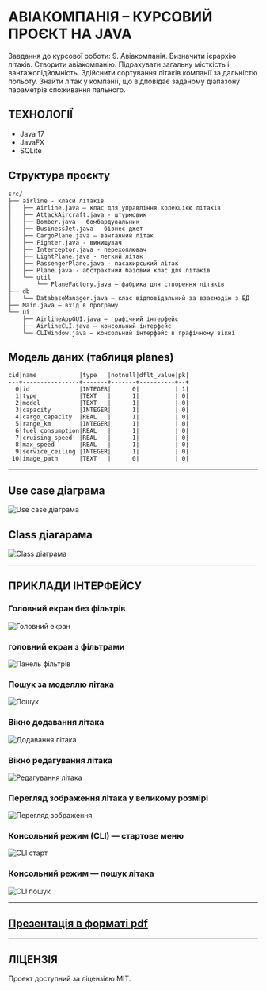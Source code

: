 # АВІАКОМПАНІЯ – КУРСОВИЙ ПРОЄКТ НА JAVA

Завдання до курсової роботи:
9. Авіакомпанія. Визначити ієрархію літаків. Створити авіакомпанію. Підрахувати  загальну місткість і вантажопідйомність. Здійснити сортування літаків компанії за дальністю польоту. Знайти літак у компанії, що відповідає заданому діапазону параметрів споживання пального.
## ТЕХНОЛОГІЇ

- Java 17
- JavaFX
- SQLite

## Структура проєкту
```
src/
├── airline - класи літаків
│   ├── Airline.java – клас для управління колекцією літаків
│   ├── AttackAircraft.java - штурмовик
│   ├── Bomber.java - бомбардувальник
│   ├── BusinessJet.java - бізнес-джет
│   ├── CargoPlane.java – вантажний літак
│   ├── Fighter.java - винищувач
│   ├── Interceptor.java - перехоплювач
│   ├── LightPlane.java - легкий літак
│   ├── PassengerPlane.java - пасажирський літак
│   ├── Plane.java - абстрактний базовий клас для літаків
│   └── util
│       └── PlaneFactory.java – фабрика для створення літаків
├── db
│   └── DatabaseManager.java – клас відповідальний за взаємодію з БД
├── Main.java – вхід в програму
└── ui
    ├── AirlineAppGUI.java – графічний інтерфейс
    ├── AirlineCLI.java – консольний інтерфейс
    └── CLIWindow.java – консольний інтерфейс в графічному вікні

```
## Модель даних (таблиця planes)
```
cid|name            |type   |notnull|dflt_value|pk|
---+----------------+-------+-------+----------+--+
  0|id              |INTEGER|      0|          | 1|
  1|type            |TEXT   |      1|          | 0|
  2|model           |TEXT   |      1|          | 0|
  3|capacity        |INTEGER|      1|          | 0|
  4|cargo_capacity  |REAL   |      1|          | 0|
  5|range_km        |INTEGER|      1|          | 0|
  6|fuel_consumption|REAL   |      1|          | 0|
  7|cruising_speed  |REAL   |      1|          | 0|
  8|max_speed       |REAL   |      1|          | 0|
  9|service_ceiling |INTEGER|      1|          | 0|
 10|image_path      |TEXT   |      0|          | 0|
```
---
## Use case діаграма
![Use case діаграма](./preview/Use_Case_Diagram.png)

## Class діагарама
![Class діаграма](./preview/class_diagram.png)

---
## ПРИКЛАДИ ІНТЕРФЕЙСУ

### Головний екран без фільтрів
![Головний екран](./preview/gui_filters_off.png)

### головний екран з фільтрами
![Панель фільтрів](./preview/gui_filters_on.png)

### Пошук за моделлю літака
![Пошук](./preview/gui_search.png)

### Вікно додавання літака
![Додавання літака](./preview/add_window.png)

### Вікно редагування літака
![Редагування літака](./preview/edit_window.png)

### Перегляд зображення літака у великому розмірі
![Перегляд зображення](./preview/show_image_window.png)

### Консольний режим (CLI) — стартове меню
![CLI старт](./preview/cli_start.png)

### Консольний режим — пошук літака
![CLI пошук](./preview/cli_search.png)

---

## [Презентація в форматі pdf](./preview/presentation.pdf)

---

## ЛІЦЕНЗІЯ

Проект доступний за ліцензією MIT.